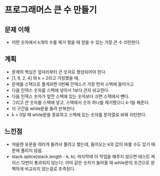 # 프로그래머스 큰 수 만들기

## 문제 이해

- 어떤 숫자에서 k개의 수를 제거 했을 때 얻을 수 있는 가장 큰 수 리턴한다.

## 계획

- 문제의 핵심은 앞자리부터 큰 숫자로 형성되어야 한다.
- [1, 9, 2, 4] 와 k = 2라고 가정했을 때,
- 문제를 스택으로 풀게되면 0번째 인덱스가 가장 먼저 스택에 들어가고
- 다음 인덱스 숫자를 스택에 넣어서 1보다 큰지 비교한다.
- 다음 인덱스 숫자가 앞전 스택에 있는 숫자보다 크면 스택에서 뺀다.
- 그리고 큰 숫자를 스택에 넣고, 스택에서 숫자 하나를 제거했으니 k-1을 해준다.
- 이 구간을 while문을 돌려 반복한다.
- k = 0일 때 while문을 종료하고 스택에 있는 숫자를 문자열로 바꿔 리턴한다.

## 느낀점

- 처음엔 포문을 여러개 돌려서 풀려고 했는데, 들어오는 k의 값이 바뀔 수도 있기 때문에 풀리지 않음.
- stack.splice(stack.length - k, k); 마지막에 이 작업을 해주지 않으면 테스트 케이스 12번이 통과되지 않는다. 아마 같은 숫자가 들어올 때 while문의 조건으로 완벽하게 비교되지 않는걸로 추측된다.
